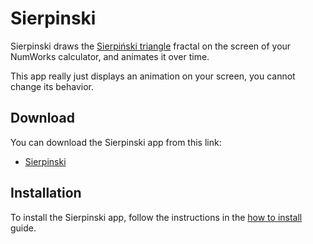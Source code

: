 # Sierpinski

Sierpinski draws the
[Sierpiński triangle](https://en.wikipedia.org/wiki/Sierpi%C5%84ski_triangle)
fractal on the screen of your NumWorks calculator, and animates it over time.

This app really just displays an animation on your screen, you cannot change its behavior.

## Download

You can download the Sierpinski app from this link:

- [Sierpinski](https://yaya-cout.github.io/Nwagyu/assets/apps/sierpinski.nwa)

## Installation

To install the Sierpinski app, follow the instructions in the
[how to install](../help/how-to-install.md) guide.
